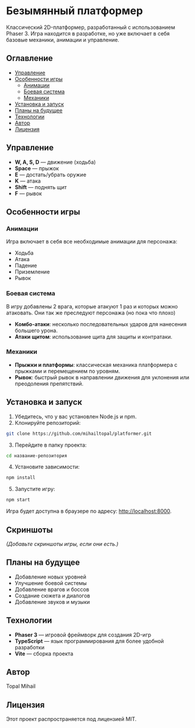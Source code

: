 # Безымянный платформер

Классический 2D-платформер, разработанный с использованием Phaser 3. Игра находится в разработке, но уже включает в себя базовые механики, анимации и управление.

## Оглавление

- [Управление](#управление)
- [Особенности игры](#особенности-игры)
  - [Анимации](#анимации)
  - [Боевая система](#боевая-система)
  - [Механики](#механики)
- [Установка и запуск](#установка-и-запуск)
- [Планы на будущее](#планы-на-будущее)
- [Технологии](#технологии)
- [Автор](#автор)
- [Лицензия](#лицензия)

## Управление

- **W, A, S, D** — движение (ходьба)
- **Space** — прыжок
- **E** — достать/убрать оружие
- **K** — атака
- **Shift** — поднять щит
- **F** — рывок

## Особенности игры

### Анимации

Игра включает в себя все необходимые анимации для персонажа:

- Ходьба
- Атака
- Падение
- Приземление
- Рывок

### Боевая система
В игру добавлены 2 врага, которые атакуют 1 раз и которых можно атаковать. Они так же преследуют персонажа (но пока что плохо)
- **Комбо-атаки**: несколько последовательных ударов для нанесения большего урона.
- **Атаки щитом**: использование щита для защиты и контратаки.

### Механики

- **Прыжки и платформы**: классическая механика платформера с прыжками и перемещением по уровням.
- **Рывок**: быстрый рывок в направлении движения для уклонения или преодоления препятствий.

## Установка и запуск

1. Убедитесь, что у вас установлен Node.js и npm.
2. Клонируйте репозиторий:

```bash
git clone https://github.com/mihailtopal/platformer.git
```

3. Перейдите в папку проекта:

```bash
cd название-репозитория
```

4. Установите зависимости:

```bash
npm install
```

5. Запустите игру:

```bash
npm start
```

Игра будет доступна в браузере по адресу: [http://localhost:8000](http://localhost:8000).

## Скриншоты

*(Добавьте скриншоты игры, если они есть.)*

## Планы на будущее

- Добавление новых уровней
- Улучшение боевой системы
- Добавление врагов и боссов
- Создание сюжета и диалогов
- Добавление звуков и музыки

## Технологии

- **Phaser 3** — игровой фреймворк для создания 2D-игр
- **TypeScript** — язык программирования для более удобной разработки
- **Vite** — сборка проекта

## Автор

Topal Mihail

## Лицензия

Этот проект распространяется под лицензией MIT.



